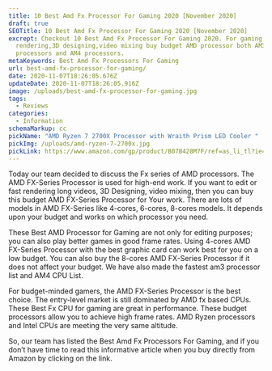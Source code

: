 ```yaml
---
title: 10 Best Amd Fx Processor For Gaming 2020 [November 2020]
draft: true
SEOTitle: 10 Best Amd Fx Processor For Gaming 2020 [November 2020]
excrept: Checkout 10 Best Amd Fx Processor For Gaming 2020. For gaming, fast
  rendering,3D designing,video mixing buy budget AMD processor both AM3
  processors and AM4 processors.
metaKeywords: Best Amd Fx Processors For Gaming
url: best-amd-fx-processor-for-gaming/
date: 2020-11-07T18:26:05.676Z
updateDate: 2020-11-07T18:26:05.916Z
image: /uploads/best-amd-fx-processor-for-gaming.jpg
tags:
  - Reviews
categories:
  - Information
schemaMarkup: cc
pickName: "AMD Ryzen 7 2700X Processor with Wraith Prism LED Cooler "
pickImg: /uploads/amd-ryzen-7-2700x.jpg
pickLink: https://www.amazon.com/gp/product/B07B428M7F/ref=as_li_tl?ie=UTF8&tag=technikaya-20&camp=1789&creative=9325&linkCode=as2&creativeASIN=B07B428M7F&linkId=b520dc04fcc5ffba71576a9b7daf1fa4
---
```

Today our team decided to discuss the Fx series of AMD processors. The AMD FX-Series Processor is used for high-end work. If you want to edit or fast rendering long videos, 3D Designing, video mixing, then you can buy this budget AMD FX-Series Processor for Your work. There are lots of models in AMD FX-Series like 4-cores, 6-cores, 8-cores models. It depends upon your budget and works on which processor you need. 

These Best AMD Processor for Gaming are not only for editing purposes; you can also play better games in good frame rates. Using 4-cores AMD FX-Series Processor with the best graphic card can work best for you on a low budget. You can also buy the 8-cores AMD FX-Series Processor if it does not affect your budget. We have also made the fastest am3 processor list and AM4 CPU List. 

For budget-minded gamers, the AMD FX-Series Processor is the best choice. The entry-level market is still dominated by AMD fx based CPUs. These Best Fx CPU for gaming are great in performance. These budget processors allow you to achieve high frame rates. AMD Ryzen processors and Intel CPUs are meeting the very same altitude. 

So, our team has listed the Best Amd Fx Processors For Gaming, and if you don’t have time to read this informative article when you buy directly from Amazon by clicking on the link.